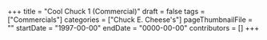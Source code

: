 +++
title = "Cool Chuck 1 (Commercial)"
draft = false
tags = ["Commercials"]
categories = ["Chuck E. Cheese's"]
pageThumbnailFile = ""
startDate = "1997-00-00"
endDate = "0000-00-00"
contributors = []
+++
